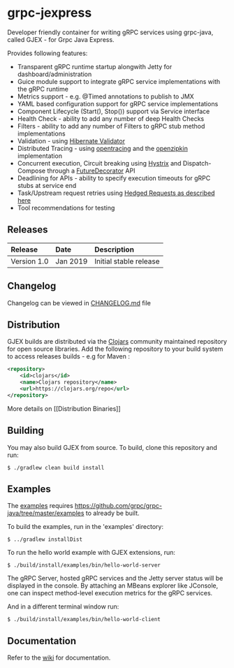 # grpc-jexpress
Developer friendly container for writing gRPC services using grpc-java, called GJEX - for Grpc Java Express.

Provides following features:
* Transparent gRPC runtime startup alongwith Jetty for dashboard/administration
* Guice module support to integrate gRPC service implementations with the gRPC runtime
* Metrics support - e.g. @Timed annotations to publish to JMX
* YAML based configuration support for gRPC service implementations
* Component Lifecycle (Start(), Stop()) support via Service interface
* Health Check - ability to add any number of deep Health Checks
* Filters - ability to add any number of Filters to gRPC stub method implementations
* Validation - using [Hibernate Validator](http://hibernate.org/validator/)
* Distributed Tracing - using [opentracing](http://opentracing.io/) and the [openzipkin](https://github.com/openzipkin/brave) implementation
* Concurrent execution, Circuit breaking using [Hystrix](https://github.com/Netflix/Hystrix) and Dispatch-Compose through a [FutureDecorator](https://github.com/flipkart-incubator/grpc-jexpress/blob/master/core/src/main/java/com/flipkart/gjex/core/task/FutureDecorator.java) API
* Deadlining for APIs - ability to specify execution timeouts for gRPC stubs at service end
* Task/Upstream request retries using [Hedged Requests as described here](https://cseweb.ucsd.edu/~gmporter/classes/fa17/cse124/post/schedule/p74-dean.pdf)
* Tool recommendations for testing

## Releases
| Release | Date | Description |
|:---------------------------------|:----------------|:------------|
| Version 1.0                      | Jan 2019        |  Initial stable release

## Changelog
Changelog can be viewed in [CHANGELOG.md](https://github.com/flipkart-incubator/grpc-jexpress/blob/master/CHANGELOG.md) file

## Distribution
GJEX builds are distributed via the [Clojars](https://clojars.org/) community maintained repository for open source libraries. 
Add the following repository to your build system to access releases builds - e.g for Maven :

```xml
<repository>
    <id>clojars</id>
    <name>Clojars repository</name>
    <url>https://clojars.org/repo</url>
</repository>
```
More details on [[Distribution Binaries]]

## Building
You may also build GJEX from source. To build, clone this repository and run:

```
$ ./gradlew clean build install
```

## Examples
The [examples](https://github.com/flipkart-incubator/grpc-jexpress/tree/master/examples) requires https://github.com/grpc/grpc-java/tree/master/examples to already be built. 

To build the examples, run in the 'examples' directory:

```
$ ../gradlew installDist
```
To run the hello world example with GJEX extensions, run:

```
$ ./build/install/examples/bin/hello-world-server
```
The gRPC Server, hosted gRPC services and the Jetty server status will be displayed in the console. By attaching an MBeans explorer like JConsole, one can inspect method-level execution metrics for the gRPC services.

And in a different terminal window run:

```
$ ./build/install/examples/bin/hello-world-client
```

## Documentation
Refer to the [wiki](https://github.com/flipkart-incubator/grpc-jexpress/wiki) for documentation. 

